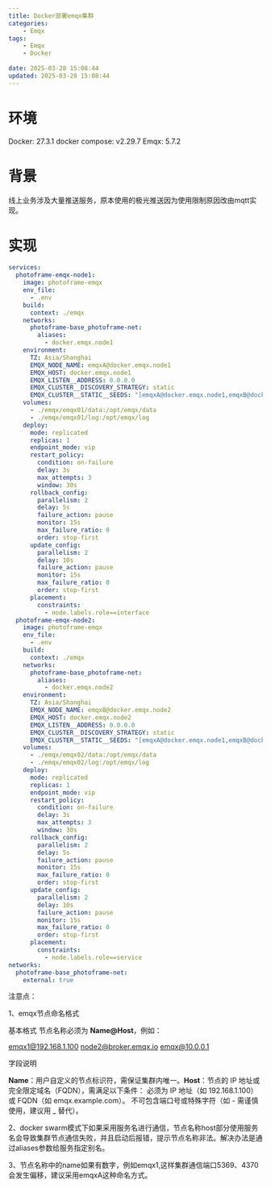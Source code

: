 ```yaml
---
title: Docker部署emqx集群
categories:
	- Emqx
tags: 
	- Emqx
	- Docker
	
date: 2025-03-28 15:08:44
updated: 2025-03-28 15:08:44
---
```

<!-- toc -->
# <span id="inline-blue">环境</span>
Docker: 27.3.1
docker compose: v2.29.7
Emqx: 5.7.2

# <span id="inline-blue">背景</span>
线上业务涉及大量推送服务，原本使用的极光推送因为使用限制原因改由mqtt实现。

# <span id="inline-blue">实现</span>

```yml
services:
  photoframe-emqx-node1:
    image: photoframe-emqx
    env_file:
      - .env
    build:
      context: ./emqx
    networks:
      photoframe-base_photoframe-net:
        aliases:
          - docker.emqx.node1
    environment:
      TZ: Asia/Shanghai
      EMQX_NODE_NAME: emqxA@docker.emqx.node1
      EMQX_HOST: docker.emqx.node1
      EMQX_LISTEN__ADDRESS: 0.0.0.0
      EMQX_CLUSTER__DISCOVERY_STRATEGY: static
      EMQX_CLUSTER__STATIC__SEEDS: "[emqxA@docker.emqx.node1,emqxB@docker.emqx.node2]"
    volumes:
      - ./emqx/emqx01/data:/opt/emqx/data
      - ./emqx/emqx01/log:/opt/emqx/log
    deploy:
      mode: replicated
      replicas: 1
      endpoint_mode: vip
      restart_policy:
        condition: on-failure
        delay: 3s
        max_attempts: 3
        window: 30s
      rollback_config:
        parallelism: 2
        delay: 5s
        failure_action: pause
        monitor: 15s
        max_failure_ratio: 0
        order: stop-first
      update_config:
        parallelism: 2
        delay: 10s
        failure_action: pause
        monitor: 15s
        max_failure_ratio: 0
        order: stop-first
      placement:
        constraints:
          - node.labels.role==interface
  photoframe-emqx-node2:
    image: photoframe-emqx
    env_file:
      - .env
    build:
      context: ./emqx
    networks:
      photoframe-base_photoframe-net:
        aliases:
          - docker.emqx.node2
    environment:
      TZ: Asia/Shanghai
      EMQX_NODE_NAME: emqxB@docker.emqx.node2
      EMQX_HOST: docker.emqx.node2
      EMQX_LISTEN__ADDRESS: 0.0.0.0
      EMQX_CLUSTER__DISCOVERY_STRATEGY: static
      EMQX_CLUSTER__STATIC__SEEDS: "[emqxA@docker.emqx.node1,emqxB@docker.emqx.node2]"
    volumes:
      - ./emqx/emqx02/data:/opt/emqx/data
      - ./emqx/emqx02/log:/opt/emqx/log
    deploy:
      mode: replicated
      replicas: 1
      endpoint_mode: vip
      restart_policy:
        condition: on-failure
        delay: 3s
        max_attempts: 3
        window: 30s
      rollback_config:
        parallelism: 2
        delay: 5s
        failure_action: pause
        monitor: 15s
        max_failure_ratio: 0
        order: stop-first
      update_config:
        parallelism: 2
        delay: 10s
        failure_action: pause
        monitor: 15s
        max_failure_ratio: 0
        order: stop-first
      placement:
        constraints:
          - node.labels.role==service
networks:
  photoframe-base_photoframe-net:
    external: true
```

注意点：

1、emqx节点命名格式

​基本格式
节点名称必须为 ​**Name@Host**，例如：

emqx1@192.168.1.100
node2@broker.emqx.io
emqx@10.0.0.1

​字段说明

​**Name**：用户自定义的节点标识符，需保证集群内唯一。
​**Host**：节点的 IP 地址或完全限定域名（FQDN），需满足以下条件：
必须为 ​IP 地址​（如 192.168.1.100）或 ​FQDN​（如 emqx.example.com）。
不可包含端口号或特殊字符（如 - 需谨慎使用，建议用 _ 替代）。

2、docker swarm模式下如果采用服务名进行通信，节点名称host部分使用服务名会导致集群节点通信失败，并且启动后报错，提示节点名称非法。解决办法是通过aliases参数给服务指定别名。

3、节点名称中的name如果有数字，例如emqx1,这样集群通信端口5369、4370会发生偏移，建议采用emqxA这种命名方式。
